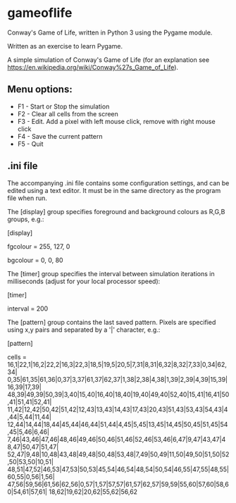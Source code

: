 # gameoflife
Conway's Game of Life, written in Python 3 using the Pygame module.

Written as an exercise to learn Pygame.

A simple simulation of Conway's Game of Life
(for an explanation see https://en.wikipedia.org/wiki/Conway%27s_Game_of_Life).

## Menu options:

- F1 - Start or Stop the simulation
- F2 - Clear all cells from the screen
- F3 - Edit. Add a pixel with left mouse click, remove with right mouse click
- F4 - Save the current pattern
- F5 - Quit

## .ini file

The accompanying .ini file contains some configuration settings, and can be edited
using a text editor. It must be in the same directory as the program file when run.

The [display] group specifies foreground and background colours as R,G,B groups, e.g.:

[display]

fgcolour = 255, 127, 0

bgcolour = 0, 0, 80

The [timer] group specifies the interval between simulation iterations in milliseconds
(adjust for your local processor speed):

[timer]

interval = 200

The [pattern] group contains the last saved pattern. Pixels are specified using x,y pairs
and separated by a '|' character, e.g.:

[pattern]

cells = 16,1|22,1|16,2|22,2|16,3|22,3|18,5|19,5|20,5|7,31|8,31|6,32|8,32|7,33|0,34|62,34|
0,35|61,35|61,36|0,37|3,37|61,37|62,37|1,38|2,38|4,38|1,39|2,39|4,39|15,39|16,39|17,39|
48,39|49,39|50,39|3,40|15,40|16,40|18,40|19,40|49,40|52,40|15,41|16,41|50,41|51,41|52,41|
11,42|12,42|50,42|51,42|12,43|13,43|14,43|17,43|20,43|51,43|53,43|54,43|4,44|5,44|11,44|
12,44|14,44|18,44|45,44|46,44|51,44|4,45|5,45|13,45|14,45|50,45|51,45|54,45|5,46|6,46|
7,46|43,46|47,46|48,46|49,46|50,46|51,46|52,46|53,46|6,47|9,47|43,47|48,47|50,47|51,47|
52,47|9,48|10,48|43,48|49,48|50,48|53,48|7,49|50,49|11,50|49,50|51,50|52,50|53,50|10,51|
48,51|47,52|46,53|47,53|50,53|45,54|46,54|48,54|50,54|46,55|47,55|48,55|60,55|0,56|1,56|
47,56|59,56|61,56|62,56|0,57|1,57|57,57|61,57|62,57|59,59|55,60|57,60|58,60|54,61|57,61|
18,62|19,62|20,62|55,62|56,62

